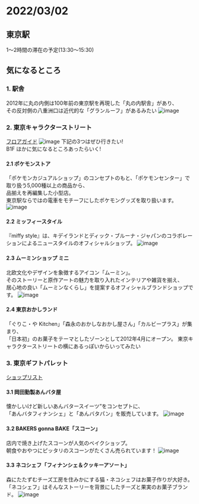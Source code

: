 # 2022/03/02

## 東京駅

1～2時間の滞在の予定(13:30～15:30)

## 気になるところ

### 1. 駅舎

2012年に丸の内側は100年前の東京駅を再現した「丸の内駅舎」があり、  
その反対側の八重洲口は近代的な「グランルーフ」があるみたい
![image](./images/tokyostationSoto.jpg)

### 2. 東京キャラクターストリート

[フロアガイド](https://www.tokyoeki-1bangai.co.jp/shop/?area=area2&floor=b1f&anchor=1)
![image](./images/tokyoCharacterStreetMap.png)
下記の3つはぜひ行きたい!  
B1F
ほかに気になるところあったらいく!

#### 2.1 ポケモンストア

「ポケモンカジュアルショップ」のコンセプトのもと、「ポケモンセンター」で取り扱う5,000種以上の商品から、  
品揃えを再編集した小型店。  
東京駅ならではの電車をモチーフにしたポケモングッズを取り扱います。
![image](./images/pkmstore_02_cs1w1_874x582.jpg)

#### 2.2 ミッフィースタイル

『miffy style』は、キデイランドとディック・ブルーナ・ジャパンのコラボレーションによるニュースタイルのオフィシャルショップ。
![image](./images/miffy2_2.jpg)

#### 2.3 ムーミンショップ ミニ

北欧文化やデザインを象徴するアイコン「ムーミン」。  
そのストーリーと原作アートの魅力を取り入れたインテリアや雑貨を揃え、  
居心地の良い「ムーミンなくらし」を提案するオフィシャルブランドショップです。
![image](./images/moomin.jpg)

#### 2.4 東京おかしランド

「ぐりこ・や Kitchen」「森永のおかしなおかし屋さん」「カルビープラス」が集まり、  
「日本初」のお菓子をテーマとしたゾーンとして2012年4月にオープン。
東京キャラクターストリートの横にあるっぽいからいってみたい

### 3. 東京ギフトパレット

[ショップリスト](https://www.tokyoeki-1bangai.co.jp/tokyogiftpalette/)

#### 3.1 岡田勤製あんバタ屋

懐かしいけど新しいあんバタースイーツ”をコンセプトに、  
「あんバタフィナンシェ」と「あんバタパン」を販売しています。
![image](./images/anbata.jpg)

#### 3.2 BAKERS gonna BAKE「スコーン」

店内で焼き上げたスコーンが人気のベイクショップ。  
朝食やおやつにピッタリのスコーンがたくさん売られています！
![image](./images/bakesgonnabake.jpg)

#### 3.3 ネコシェフ「フィナンシェ＆クッキーアソート」

森にたたずむチーズ工房を住みかにする猫・ネコシェフはお菓子作りが大好き。  
「ネコシェフ」はそんなストーリーを背景にしたチーズと果実のお菓子ブランド。
![image](./images/nekochef.jpg)
